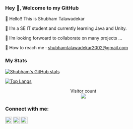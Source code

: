 ### Hey 👋, Welcome to my GitHub 

👋 Hello!! This is Shubham Talawadekar

🌱 I’m a SE IT student and currently learning Java and Unity.

👀 I’m looking forwoard to collaborate on many projects ...

📧 How to reach me : shubhamtalawadekar2002@gmail.com


### My Stats


[![Shubham's GitHub stats](https://github-readme-stats.vercel.app/api?username=0-shubham-0&show_icons=true&theme=dark)](https://github.com/anuraghazra/github-readme-stats)

[![Top Langs](https://github-readme-stats.vercel.app/api/top-langs/?username=0-shubham-0&theme=dark)](https://github.com/anuraghazra/github-readme-stats)

<p align="center"> 
  Visitor count<br>
  <img src="https://profile-counter.glitch.me/0-shubham-0/count.svg" />
</p>

### Connect with me:

[<img align="left" alt="Skar_Styles | Twitter" width="22px" src="https://www.iconsdb.com/icons/preview/royal-blue/twitter-xxl.png" />][twitter]
[<img align="left" alt="shubham-talawadekar | LinkedIn" width="22px" src="https://www.iconsdb.com/icons/preview/white/linkedin-3-xxl.png" />][linkedin]
[<img align="left" alt="shubham.t.7 | Instagram" width="22px" src="https://www.edigitalagency.com.au/wp-content/uploads/new-instagram-logo-white-border-icon-png-large.png" />][instagram]

[twitter]: https://twitter.com/Skar_Styles
[instagram]: https://www.instagram.com/shubham.t.7/
[linkedin]: https://www.linkedin.com/in/shubham-talawadekar-8b6ab5206/
